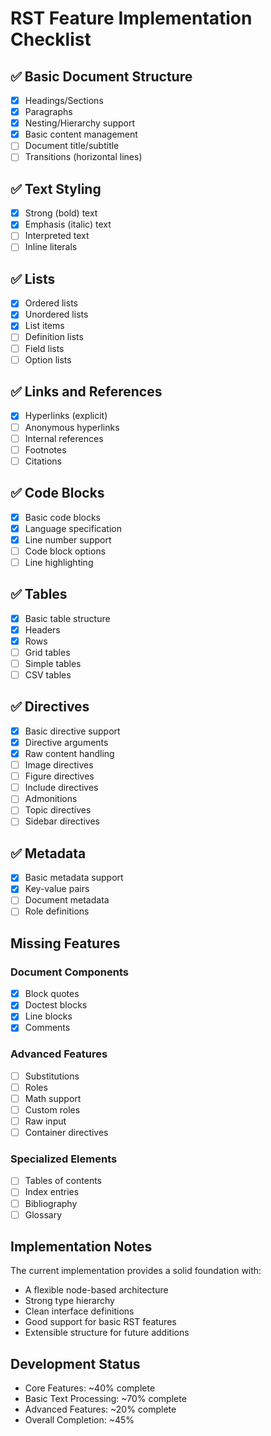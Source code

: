 # RST Feature Implementation Checklist

## ✅ Basic Document Structure
- [x] Headings/Sections
- [x] Paragraphs
- [x] Nesting/Hierarchy support
- [x] Basic content management
- [ ] Document title/subtitle
- [ ] Transitions (horizontal lines)

## ✅ Text Styling
- [x] Strong (bold) text
- [x] Emphasis (italic) text
- [ ] Interpreted text
- [ ] Inline literals

## ✅ Lists
- [x] Ordered lists
- [x] Unordered lists
- [x] List items
- [ ] Definition lists
- [ ] Field lists
- [ ] Option lists

## ✅ Links and References
- [x] Hyperlinks (explicit)
- [ ] Anonymous hyperlinks
- [ ] Internal references
- [ ] Footnotes
- [ ] Citations

## ✅ Code Blocks
- [x] Basic code blocks
- [x] Language specification
- [x] Line number support
- [ ] Code block options
- [ ] Line highlighting

## ✅ Tables
- [x] Basic table structure
- [x] Headers
- [x] Rows
- [ ] Grid tables
- [ ] Simple tables
- [ ] CSV tables

## ✅ Directives
- [x] Basic directive support
- [x] Directive arguments
- [x] Raw content handling
- [ ] Image directives
- [ ] Figure directives
- [ ] Include directives
- [ ] Admonitions
- [ ] Topic directives
- [ ] Sidebar directives

## ✅ Metadata
- [x] Basic metadata support
- [x] Key-value pairs
- [ ] Document metadata
- [ ] Role definitions

## Missing Features
### Document Components
- [X] Block quotes
- [X] Doctest blocks
- [X] Line blocks
- [X] Comments

### Advanced Features
- [ ] Substitutions
- [ ] Roles
- [ ] Math support
- [ ] Custom roles
- [ ] Raw input
- [ ] Container directives

### Specialized Elements
- [ ] Tables of contents
- [ ] Index entries
- [ ] Bibliography
- [ ] Glossary

## Implementation Notes
The current implementation provides a solid foundation with:
- A flexible node-based architecture
- Strong type hierarchy
- Clean interface definitions
- Good support for basic RST features
- Extensible structure for future additions

## Development Status
- Core Features: ~40% complete
- Basic Text Processing: ~70% complete
- Advanced Features: ~20% complete
- Overall Completion: ~45%
